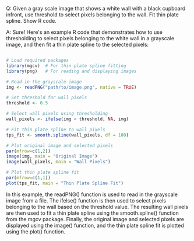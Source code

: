 Q: Given a gray scale image that shows a white wall with a black cupboard
infront, use threshold to select pixels belonging to the wall. Fit
thin plate spline. Show R code.

A: Sure! Here's an example R code that demonstrates how to use
thresholding to select pixels belonging to the white wall in a
grayscale image, and then fit a thin plate spline to the selected
pixels:

```r

# Load required packages
library(mgcv)  # For thin plate spline fitting
library(png)   # For reading and displaying images

# Read in the grayscale image
img <- readPNG("path/to/image.png", native = TRUE)

# Set threshold for wall pixels
threshold <- 0.5

# Select wall pixels using thresholding
wall_pixels <- ifelse(img < threshold, NA, img)

# Fit thin plate spline to wall pixels
tps_fit <- smooth.spline(wall_pixels, df = 100)

# Plot original image and selected pixels
par(mfrow=c(1,2))
image(img, main = "Original Image")
image(wall_pixels, main = "Wall Pixels")

# Plot thin plate spline fit
par(mfrow=c(1,1))
plot(tps_fit, main = "Thin Plate Spline Fit")
```

In this example, the readPNG() function is used to read in the
grayscale image from a file. The ifelse() function is then used to
select pixels belonging to the wall based on the threshold value. The
resulting wall pixels are then used to fit a thin plate spline using
the smooth.spline() function from the mgcv package. Finally, the
original image and selected pixels are displayed using the image()
function, and the thin plate spline fit is plotted using the plot()
function.
